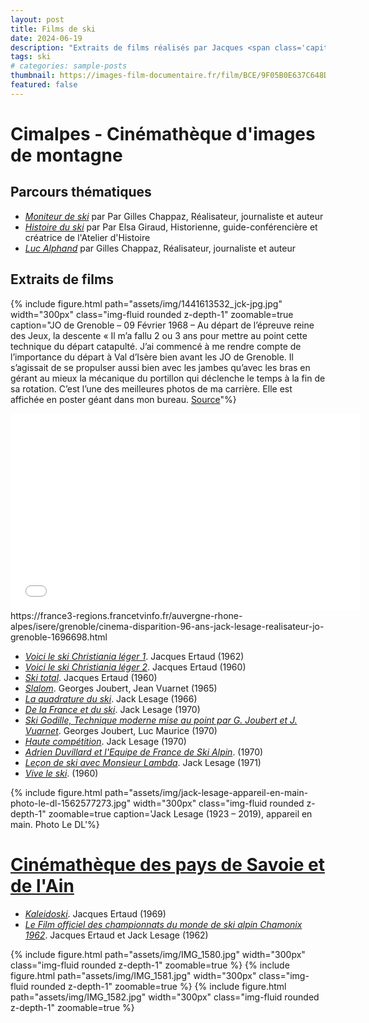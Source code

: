 ```yaml
---
layout: post
title: Films de ski 
date: 2024-06-19
description: "Extraits de films réalisés par Jacques <span class='capitales'>Ertaud</span>, Jack <span class='capitales'>Lesage</span>..."
tags: ski
# categories: sample-posts
thumbnail: https://images-film-documentaire.fr/film/BCE/9F05B0E637C648DBADB7C35CF0622BCE.jpg
featured: false
---
```


# Cimalpes - Cinémathèque d'images de montagne

## Parcours thématiques

- [*Moniteur de ski*](https://www.cimalpes.fr/parcours-thematiques-moniteur-de-ski-1175-0-418-0.html) par Par Gilles <span class="capitales">Chappaz</span>, Réalisateur, journaliste et auteur
- [*Histoire du ski*](https://www.cimalpes.fr/parcours-thematiques-histoire-du-ski-1175-0-539-0.html) par Par Elsa <span class="capitales">Giraud</span>, Historienne, guide-conférencière et créatrice de l'Atelier d'Histoire
- [*Luc <span class="capitales">Alphand</span>*](https://www.cimalpes.fr/parcours-thematiques-luc-alphand-1175-0-408-0.html) par Gilles <span class="capitales">Chappaz</span>, Réalisateur, journaliste et auteur

## Extraits de films

{% include figure.html path="assets/img/1441613532_jck-jpg.jpg" width="300px" class="img-fluid rounded z-depth-1" zoomable=true caption="JO de Grenoble – 09 Février 1968 – Au départ de l’épreuve reine des Jeux, la descente «  Il m’a fallu 2 ou 3 ans pour mettre au point cette technique du départ catapulté. J’ai commencé à me rendre compte de l’importance du départ à Val d’Isère bien avant les JO de Grenoble. Il s’agissait de se propulser aussi bien avec les jambes qu’avec les bras en gérant au mieux la mécanique du portillon qui déclenche le temps à la fin de sa rotation. C’est l’une des meilleures photos de ma carrière. Elle est affichée en poster géant dans mon bureau. <a href='https://www.valsport.org/club-des-sports-de-val-disere-csvi-site-officiel/nos-champions/jean-claude-killy/'>Source</a>"%}


<iframe width="560" height="315" src="//embed.francetv.fr/214f0856dedffd7ceb29cde52927ebaa" frameborder="0" scrolling="no" allowfullscreen></iframe>
https://france3-regions.francetvinfo.fr/auvergne-rhone-alpes/isere/grenoble/cinema-disparition-96-ans-jack-lesage-realisateur-jo-grenoble-1696698.html

- [*Voici le ski Christiania léger 1*](https://www.cimalpes.fr/Films-de-montagne-752-248-0-0.html). Jacques <span class="capitales">Ertaud</span> (1962)
- [*Voici le ski Christiania léger 2*](https://www.cimalpes.fr/films-de-montagne-voici-le-ski-christiania-leger-2-752-3469-0-7.html?ref=a545d5b752823ed1fd330b0098236d57). Jacques <span class="capitales">Ertaud</span> (1960)
- [*Ski total*](https://www.cimalpes.fr/films-de-montagne-ski-total-752-3549-0-0.html?). Jacques <span class="capitales">Ertaud</span> (1960)
- [*Slalom*](https://www.cimalpes.fr/films-de-montagne-slalom-752-3679-0-9.html?ref=a545d5b752823ed1fd330b0098236d57). Georges <span class="capitales">Joubert</span>, Jean <span class="capitales">Vuarnet</span> (1965)
- [*La quadrature du ski*](https://www.cimalpes.fr/films-de-montagne-quadrature-du-ski-la-752-3484-0-10.html?ref=a545d5b752823ed1fd330b0098236d57). Jack <span class="capitales">Lesage</span> (1966)
- [*De la France et du ski*](https://www.cimalpes.fr/films-de-montagne-de-la-france-et-du-ski-752-3450-0-12.html?ref=a545d5b752823ed1fd330b0098236d57). Jack <span class="capitales">Lesage</span> (1970)
- [*Ski Godille, Technique moderne mise au point par G. <span class="capitales">Joubert</span> et J. <span class="capitales">Vuarnet</span>*](https://www.cimalpes.fr/films-de-montagne-ski-godille-752-3683-0-14.html?ref=a545d5b752823ed1fd330b0098236d57). Georges <span class="capitales">Joubert</span>, Luc <span class="capitales">Maurice</span> (1970)
- [*Haute compétition*](https://www.cimalpes.fr/films-de-montagne-haute-competition-752-3485-0-14.html?ref=a545d5b752823ed1fd330b0098236d57). Jack <span class="capitales">Lesage</span> (1970)
- [*Adrien <span class="capitales">Duvillard</span> et l'Equipe de France de Ski Alpin*](https://www.cimalpes.fr/films-de-montagne-adrien-duvillard-et-l-equipe-de-france-de-ski-alpin-752-3731-0-14.html?ref=a545d5b752823ed1fd330b0098236d57). (1970)
- [*Leçon de ski avec Monsieur Lambda*](https://www.cimalpes.fr/films-de-montagne-lecon-de-ski-avec-monsieur-lambda-752-3547-0-15.html?ref=a545d5b752823ed1fd330b0098236d57). Jack <span class="capitales">Lesage</span> (1971)
- [*Vive le ski*](https://www.cimalpes.fr/films-de-montagne-vive-le-ski-752-3409-0-7.html?ref=a545d5b752823ed1fd330b0098236d57). (1960)


{% include figure.html path="assets/img/jack-lesage-appareil-en-main-photo-le-dl-1562577273.jpg" width="300px" class="img-fluid rounded z-depth-1" zoomable=true caption='Jack <span class="capitales">Lesage</span> (1923 &ndash; 2019), appareil en main. Photo Le DL'%}


# [Cinémathèque des pays de Savoie et de l'Ain](https://www.letelepherique.org/les-th%C3%A9matiques-sports-d-hiver-574-2-0-0.html)

- [*Kaleidoski*](https://www.letelepherique.org/le-catalogue-des-collections-kaleidoski-527-4237-0-1.html?ref=c5a9cfa4ee242cd9caaacff6adad0fb3). Jacques <span class="capitales">Ertaud</span> (1969)
- [*Le Film officiel des championnats du monde de ski alpin Chamonix 1962*](https://www.letelepherique.org/le-catalogue-des-collections-film-officiel-des-championnats-du-monde-de-ski-alpin-chamonix-1962-le-527-3826-0-1.html?parcId=240). Jacques <span class="capitales">Ertaud</span> et Jack <span class="capitales">Lesage</span> (1962)

{% include figure.html path="assets/img/IMG_1580.jpg" width="300px" class="img-fluid rounded z-depth-1" zoomable=true %}
{% include figure.html path="assets/img/IMG_1581.jpg" width="300px" class="img-fluid rounded z-depth-1" zoomable=true %}
{% include figure.html path="assets/img/IMG_1582.jpg" width="300px" class="img-fluid rounded z-depth-1" zoomable=true %}